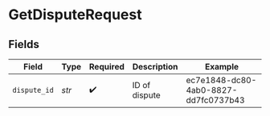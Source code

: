 # GetDisputeRequest


## Fields

| Field                                | Type                                 | Required                             | Description                          | Example                              |
| ------------------------------------ | ------------------------------------ | ------------------------------------ | ------------------------------------ | ------------------------------------ |
| `dispute_id`                         | *str*                                | :heavy_check_mark:                   | ID of dispute                        | ec7e1848-dc80-4ab0-8827-dd7fc0737b43 |